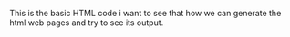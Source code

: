 This is the basic HTML code i want to see that how we can generate the html web pages and try to see its output.
